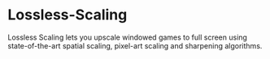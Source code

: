 # Lossless-Scaling
Lossless Scaling lets you upscale windowed games to full screen using state-of-the-art spatial scaling, pixel-art scaling and sharpening algorithms.
